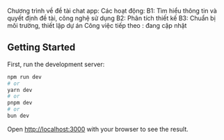 Chương trình về đề tài chat app:
  Các hoạt động:
  B1: Tìm hiểu thông tin và quyết định đề tài, công nghệ sử dụng
  B2: Phân tích thiết kế
  B3: Chuẩn bị môi trường, thiết lập dự án
  Công việc tiếp theo : đang cập nhật

## Getting Started

First, run the development server:

```bash
npm run dev
# or
yarn dev
# or
pnpm dev
# or
bun dev
```

Open [http://localhost:3000](http://localhost:3000) with your browser to see the result.

